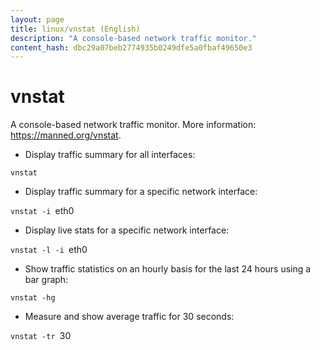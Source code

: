 ```yaml
---
layout: page
title: linux/vnstat (English)
description: "A console-based network traffic monitor."
content_hash: dbc29a07beb2774935b0249dfe5a0fbaf49650e3
---
```

# vnstat

A console-based network traffic monitor.
More information: <https://manned.org/vnstat>.

- Display traffic summary for all interfaces:

`vnstat`

- Display traffic summary for a specific network interface:

`vnstat -i `<span class="tldr-var badge badge-pill bg-dark-lm bg-white-dm text-white-lm text-dark-dm font-weight-bold">eth0</span>

- Display live stats for a specific network interface:

`vnstat -l -i `<span class="tldr-var badge badge-pill bg-dark-lm bg-white-dm text-white-lm text-dark-dm font-weight-bold">eth0</span>

- Show traffic statistics on an hourly basis for the last 24 hours using a bar graph:

`vnstat -hg`

- Measure and show average traffic for 30 seconds:

`vnstat -tr `<span class="tldr-var badge badge-pill bg-dark-lm bg-white-dm text-white-lm text-dark-dm font-weight-bold">30</span>
